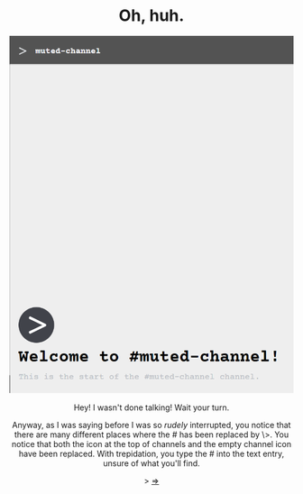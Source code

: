 <!DOCTYPE html>
<html>
<link rel="stylesheet" href="readme.css">
  <h1 align=center>Oh, huh.</h1>
  </head>
  <body>
   <div align=center><img src="https://github.com/Fungustober/HS-Chat-Theme/blob/main/images%20for%20the%20funny%20readme%20thing/example4.png?raw=true" alt="Channels">
     <p>Hey! I wasn't done talking! Wait your turn.</p> 
     <p>Anyway, as I was saying before I was so <i>rudely</i> interrupted, you notice that there are many different places where the # has been replaced by \>. You notice that both the icon at the top of channels and the empty channel icon have been replaced. With trepidation, you type the # into the text entry, unsure of what you'll find.</p>
	 <p>> <a href="https://github.com/Fungustober/HS-Chat-Theme/blob/main/page5.md">=></a></p>
   </div>
  </body>
